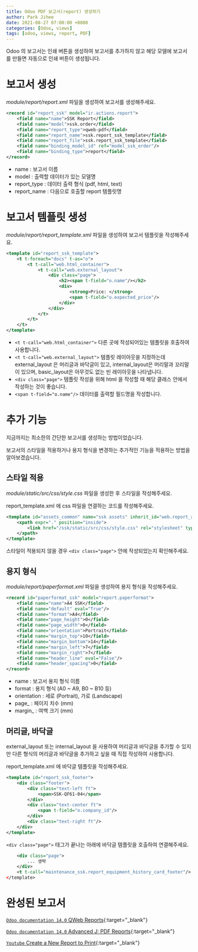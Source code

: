 ```yaml
---
title: Odoo PDF 보고서(report) 생성하기
author: Park Jihee
date: 2021-08-27 07:00:00 +0800
categories: [Odoo, views]
tags: [odoo, views, report, PDF]
---
```


Odoo 의 보고서는 인쇄 버튼을 생성하여 보고서를 추가하지 않고 해당 모델에 보고서를 만들면 자동으로 인쇄 버튼이 생성됩니다.

# 보고서 생성

*module/report/report.xml* 파일을 생성하여 보고서를 생성해주세요.

```xml
<record id="report_ssk" model="ir.actions.report">
    <field name="name">SSK Report</field>
    <field name="model">ssk.order</field>
    <field name="report_type">qweb-pdf</field>
    <field name="report_name">ssk.report_ssk_template</field>
    <field name="report_file">ssk.report_ssk_template</field>
    <field name="binding_model_id" ref="model_ssk_order"/>
    <field name="binding_type">report</field>
</record>
```

- name : 보고서 이름
- model : 출력할 데이터가 있는 모델명
- report_type : 데이터 출력 형식 (pdf, html, text)
- report_name : 다음으로 호출할 report 템플릿명

# 보고서 템플릿 생성

*module/report/report_template.xml* 파일을 생성하여 보고서 템플릿을 작성해주세요.

```xml
<template id="report_ssk_template">
    <t t-foreach="docs" t-as="o">
        <t t-call="web.html_container">
            <t t-call="web.external_layout">
                <div class="page">
                    <h2><span t-field="o.name"/></h2>
                    <div>
                        <strong>Price: </strong>
                        <span t-field="o.expected_price"/>
                    </div>
                </div>
            </t>
        </t>
    </t>
</template>
```

- `<t t-call="web.html_container">` 다른 곳에 작성되어있는 템플릿을 호출하여 사용합니다.
- `<t t-call="web.external_layout">` 템플릿 레이아웃을 지정하는데 external_layout 은 머리글과 바닥글이 있고, internal_layout은 머리말과 꼬리말이 있으며, basic_layout은 아무것도 없는 빈 레이아웃을 나타냅니다.
- `<div class="page">` 템플릿 작성을 위해 html 을 작성할 때 해당 클래스 안에서 작성하는 것이 좋습니다.
- `<span t-field="o.name"/>` 데이터를 출력할 필드명을 작성합니다.

# 추가 기능

지금까지는 최소한의 간단한 보고서를 생성하는 방법이었습니다.

보고서의 스타일을 적용하거나 용지 형식을 변경하는 추가적인 기능을 적용하는 방법을 알아보겠습니다.

## 스타일 적용

*module/static/src/css/style.css* 파일을 생성한 후 스타일을 작성해주세요.

report_template.xml 에 css 파일을 연결하는 코드를 작성해주세요.

```xml
<template id="assets_common" name="ssk assets" inherit_id="web.report_assets_common">
    <xpath expr="." position="inside">
        <link href="/ssk/static/src/css/style.css" rel="stylesheet" type="text/css"/>
    </xpath>
</template>
```

스타일이 적용되지 않을 경우 `<div class="page">` 안에 작성되었는지 확인해주세요.

## 용지 형식

*module/report/paperformat.xml* 파일을 생성하여 용지 형식을 작성해주세요.

```xml
<record id="paperformat_ssk" model="report.paperformat">
    <field name="name">A4 SSK</field>
    <field name="default" eval="True"/>
    <field name="format">A4</field>
    <field name="page_height">0</field>
    <field name="page_width">0</field>
    <field name="orientation">Portrait</field>
    <field name="margin_top">10</field>
    <field name="margin_bottom">14</field>
    <field name="margin_left">7</field>
    <field name="margin_right">7</field>
    <field name="header_line" eval="False"/>
    <field name="header_spacing">0</field>
</record>
```

- name : 보고서 용지 형식 이름
- format : 용지 형식 (A0 ~ A9, B0 ~ B10 등)
- orientation : 세로 (Portrait), 가로 (Landscape)
- page_ : 페이지 치수 (mm)
- margin_ : 여백 크기 (mm)

## 머리글, 바닥글

external_layout 또는 internal_layout 을 사용하여 머리글과 바닥글을 추가할 수 있지만 다른 형식의 머리글과 바닥글을 추가하고 싶을 때 직접 작성하여 사용합니다.

report_template.xml 에 바닥글 템플릿을 작성해주세요.

```xml
<template id="report_ssk_footer">
    <div class="footer">
        <div class="text-left ft">
            <span>SSK-QF61-04</span>
        </div>
        <div class="text-center ft">
            <span t-field="o.company_id"/>
        </div>
        <div class="text-right ft"/>
    </div>
</template>
```

`<div class="page">` 태그가 끝나는 아래에 바닥글 템플릿을 호출하여 연결해주세요.

```xml
	<div class="page">
		... 생략
	</div>
	<t t-call="maintenance_ssk.report_equipment_history_card_footer"/>
</template>
```

# 완성된 보고서

[`Odoo documentation 14.0` QWeb Reports](https://www.odoo.com/documentation/14.0/developer/reference/addons/reports.html#reference-reports-report){:target="_blank"}

[`Odoo documentation 14.0` Advanced J: PDF Reports](https://www.odoo.com/documentation/14.0/developer/howtos/rdtraining/J_reports.html?highlight=report#additional-features){:target="_blank"}

[`Youtube` Create a New Report to Print](https://www.youtube.com/watch?v=SkKAXURqNfQ&ab_channel=OdooMates){:target="_blank"}
